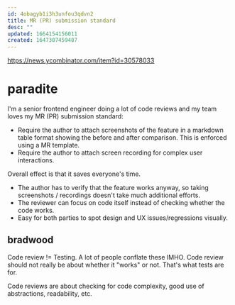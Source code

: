 ```yaml
---
id: 4obagyb1i3h3unfou3qdvn2
title: MR (PR) submission standard
desc: ""
updated: 1664154156011
created: 1647307459487
---
```


https://news.ycombinator.com/item?id=30578033

# paradite

I'm a senior frontend engineer doing a lot of code reviews and my team loves my MR (PR) submission standard:

- Require the author to attach screenshots of the feature in a markdown table format showing the before and after comparison. This is enforced using a MR template.
- Require the author to attach screen recording for complex user interactions.

Overall effect is that it saves everyone's time.

- The author has to verify that the feature works anyway, so taking screenshots / recordings doesn't take much additional efforts.
- The reviewer can focus on code itself instead of checking whether the code works.
- Easy for both parties to spot design and UX issues/regressions visually.

## bradwood

Code review != Testing.
A lot of people conflate these IMHO. Code review should not really be about whether it "works" or not. That's what tests are for.

Code reviews are about checking for code complexity, good use of abstractions, readability, etc.
